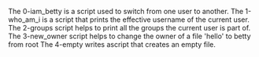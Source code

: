 The 0-iam_betty is a script used to switch from one user to another.
The 1-who_am_i is a script that  prints the effective username of the current user.
The 2-groups script helps to print  all the groups the current user is part of.
The 3-new_owner script helps to change the owner of a file 'hello' to betty from root
The 4-empty writes ascript that creates an empty file.
